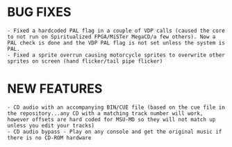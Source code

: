 # BUG FIXES
	- Fixed a hardcoded PAL flag in a couple of VDP calls (caused the core to not run on Spiritualized FPGA/MiSTer MegaCD/a few others). Now a PAL check is done and the VDP PAL flag is not set unless the system is PAL.
	- Fixed a sprite overrun causing motorcycle sprites to overwrite other sprites on screen (hand flicker/tail pipe flicker)
# NEW FEATURES
	- CD audio with an accompanying BIN/CUE file (based on the cue file in the repository...any CD with a matching track number will work, however offsets are hard coded for MSU-MD so they will not match up unless you edit your tracks)
	- CD audio bypass - Play on any console and get the original music if there is no CD-ROM hardware